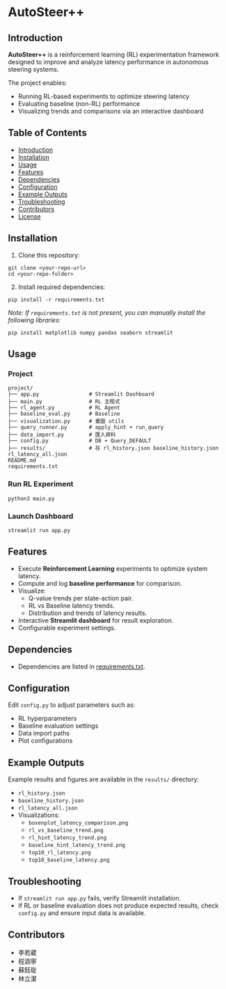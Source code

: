 # AutoSteer++

## Introduction

**AutoSteer++** is a reinforcement learning (RL) experimentation framework designed to improve and analyze latency performance in autonomous steering systems.

The project enables:

- Running RL-based experiments to optimize steering latency
- Evaluating baseline (non-RL) performance
- Visualizing trends and comparisons via an interactive dashboard

## Table of Contents

- [Introduction](#introduction)
- [Installation](#installation)
- [Usage](#usage)
- [Features](#features)
- [Dependencies](#dependencies)
- [Configuration](#configuration)
- [Example Outputs](#example-outputs)
- [Troubleshooting](#troubleshooting)
- [Contributors](#contributors)
- [License](#license)

## Installation

1. Clone this repository:

```
git clone <your-repo-url>
cd <your-repo-folder>
```

2. Install required dependencies:

```
pip install -r requirements.txt
```

*Note: If `requirements.txt` is not present, you can manually install the following libraries:*

```
pip install matplotlib numpy pandas seaborn streamlit
```

## Usage

### Project

```
project/
├── app.py                # Streamlit Dashboard
├── main.py               # RL 主程式
├── rl_agent.py           # RL Agent
├── baseline_eval.py      # Baseline
├── visualization.py      # 畫圖 utils
├── query_runner.py       # apply_hint + run_query
├── data_import.py        # 匯入資料
├── config.py             # DB + Query_DEFAULT
├── results/              # 存 rl_history.json baseline_history.json rl_latency_all.json
README.md             
requirements.txt
```

### Run RL Experiment

```
python3 main.py
```

### Launch Dashboard

```
streamlit run app.py
```

## Features

- Execute **Reinforcement Learning** experiments to optimize system latency.
- Compute and log **baseline performance** for comparison.
- Visualize:
    - Q-value trends per state-action pair.
    - RL vs Baseline latency trends.
    - Distribution and trends of latency results.
- Interactive **Streamlit dashboard** for result exploration.
- Configurable experiment settings.

## Dependencies

- Dependencies are listed in [requirements.txt](requirements.txt).

## Configuration

Edit `config.py` to adjust parameters such as:

- RL hyperparameters
- Baseline evaluation settings
- Data import paths
- Plot configurations

## Example Outputs

Example results and figures are available in the `results/` directory:

- `rl_history.json`
- `baseline_history.json`
- `rl_latency_all.json`
- Visualizations:
    - `boxenplot_latency_comparison.png`
    - `rl_vs_baseline_trend.png`
    - `rl_hint_latency_trend.png`
    - `baseline_hint_latency_trend.png`
    - `top10_rl_latency.png`
    - `top10_baseline_latency.png`

## Troubleshooting

- If `streamlit run app.py` fails, verify Streamlit installation.
- If RL or baseline evaluation does not produce expected results, check `config.py` and ensure input data is available.

## Contributors

- 李若葳
- 程涵寧
- 蘇鈺琁
- 林立潔

